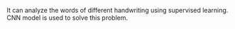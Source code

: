 It can analyze the words of different handwriting using supervised learning. CNN model is used to solve this problem.
